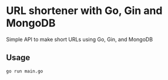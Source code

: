 # URL shortener with Go, Gin and MongoDB
Simple API to make short URLs using Go, Gin, and MongoDB


## Usage
```bash
go run main.go
